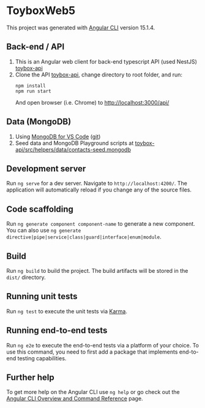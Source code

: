 # ToyboxWeb5

This project was generated with [Angular CLI](https://github.com/angular/angular-cli) version 15.1.4.

## Back-end / API

1. This is an Angular web client for back-end typescript API (used NestJS) [toybox-api](https://github.com/abcox/toybox-api)
2. Clone the API [toybox-api](https://github.com/abcox/toybox-api), change directory to root folder, and run:
    ```
    npm install
    npm run start
    ```
    And open browser (i.e. Chrome) to [http://localhost:3000/api/](http://localhost:3000/api/)

## Data (MongoDB)

1. Using [MongoDB for VS Code](https://marketplace.visualstudio.com/items?itemName=mongodb.mongodb-vscode) ([git](https://github.com/mongodb-js/vscode))
2. Seed data and MongoDB Playground scripts at [toybox-api/src/helpers/data/contacts-seed.mongodb](https://github.com/abcox/toybox-api/tree/main/src/helpers/data)

## Development server

Run `ng serve` for a dev server. Navigate to `http://localhost:4200/`. The application will automatically reload if you change any of the source files.

## Code scaffolding

Run `ng generate component component-name` to generate a new component. You can also use `ng generate directive|pipe|service|class|guard|interface|enum|module`.

## Build

Run `ng build` to build the project. The build artifacts will be stored in the `dist/` directory.

## Running unit tests

Run `ng test` to execute the unit tests via [Karma](https://karma-runner.github.io).

## Running end-to-end tests

Run `ng e2e` to execute the end-to-end tests via a platform of your choice. To use this command, you need to first add a package that implements end-to-end testing capabilities.

## Further help

To get more help on the Angular CLI use `ng help` or go check out the [Angular CLI Overview and Command Reference](https://angular.io/cli) page.
